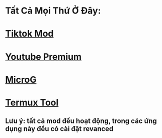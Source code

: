 
# Tất Cả Mọi Thứ Ở Đây: 

# [Tiktok Mod](https://github.com/manhokok/ytb-premium/releases/download/Final/tiktok-mod.apk)

# [Youtube Premium](https://github.com/manhokok/ytb-premium/releases/download/Stable19.46.42/youtube-premium-v19.46.42.apk)

# [MicroG](https://github.com/manhokok/ytb-premium/releases/download/Stable19.45.38/MicroG.apk)

# [Termux Tool](https://github.com/manhokok/ToolSdcard/)

## Lưu ý: tất cả mod đều hoạt động, trong các ứng dụng này đều có cài đặt revanced
